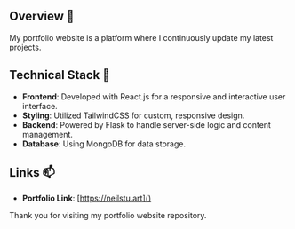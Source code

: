 ## Overview 📄

My portfolio website is a platform where I continuously update my latest projects. 

## Technical Stack 🔧

- **Frontend**: Developed with React.js for a responsive and interactive user interface.
- **Styling**: Utilized TailwindCSS for custom, responsive design.
- **Backend**: Powered by Flask to handle server-side logic and content management.
- **Database**: Using MongoDB for data storage.

## Links 📫

- **Portfolio Link**: [https://neilstu.art]()

Thank you for visiting my portfolio website repository.
